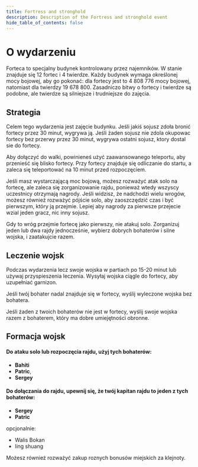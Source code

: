```yaml
---
title: Fortress and stronghold
description: Description of the Fortress and stronghold event
hide_table_of_contents: false
---
```


# O wydarzeniu

Forteca to specjalny budynek kontrolowany przez najemników. W stanie znajduje się 12 fortec i 4 twierdze. Każdy budynek wymaga określonej mocy bojowej, aby go pokonać: dla fortecy jest to 4 808 776 mocy bojowej, natomiast dla twierdzy 19 678 800. Zasadniczo bitwy o fortecy i twierdze są podobne, ale twierdze są silniejsze i trudniejsze do zajęcia.

## Strategia

Celem tego wydarzenia jest zajęcie budynku. 
Jeśli jakiś sojusz zdoła bronić fortecy przez 30 minut, wygrywa ją. 
Jeśli żaden sojusz nie zdola okupowac fortecy bez przerwy przez 30 minut, wygrywa ostatni sojusz, ktory dostal sie do fortecy.

Aby dołączyć do walki, powinieneś użyć zaawansowanego teleportu, aby przenieść się blisko fortecy. 
Przy fortecy znajduje się odliczanie do startu, a zaleca się teleportować na 10 minut przed rozpoczęciem.

Jeśli masz wystarczającą moc bojową, możesz rozważyć atak solo na fortecę, ale zaleca się zorganizowanie rajdu, ponieważ wtedy wszyscy uczestnicy otrzymają nagrody.
Jeśli widzisz, że nadchodzi wielu wrogów, możesz również rozważyć pójście solo, aby zaoszczędzić czas i być pierwszym, który ją przejmie. Lepiej aby nagrody za pierwsze przejecie wzial jeden gracz, nic inny sojusz.

Gdy to wróg przejmie fortecę jako pierwszy, nie atakuj solo.
Zorganizuj jeden lub dwa rajdy jednocześnie, wybierz dobrych bohaterów i silne wojska, i zaatakujcie razem.

## Leczenie wojsk
Podczas wydarzenia lecz swoje wojska w partiach po 15-20 minut lub używaj przyspieszenia leczenia.
Wysyłaj wojska ciągle do fortecy, aby uzupełniać garnizon.

Jeśli twój bohater nadal znajduje się w fortecy, wyślij wyleczone wojska bez bohatera.

Jeśli żaden z twoich bohaterów nie jest w fortecy, wyślij swoje wojska razem z bohaterem, który ma dobre umiejętności obronne.

## Formacja wojsk

#### Do ataku solo lub rozpoczęcia rajdu, użyj tych bohaterów:
* **Bahiti**
* **Patric**, 
* **Sergey**

#### Do dołączania do rajdu, upewnij się, że twój kapitan rajdu to jeden z tych bohaterów:
* **Sergey**
* **Patric**

opcjonalnie:
* Walis Bokan
* ling shuang

Możesz również rozważyć zakup roznych bonusów miejskich za klejnoty.